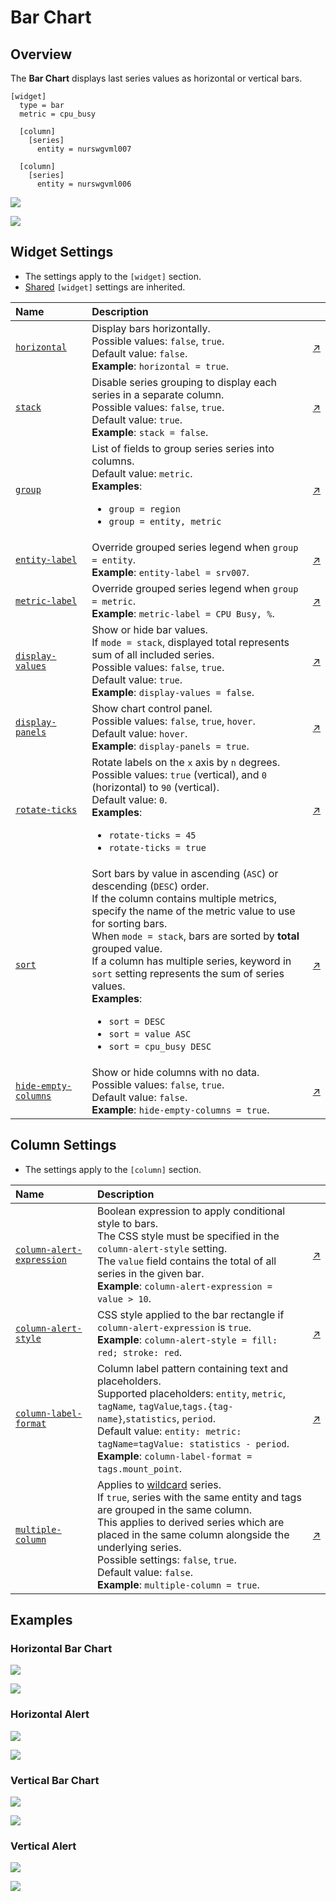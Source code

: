 # Bar Chart

## Overview

The **Bar Chart** displays last series values as horizontal or vertical bars.

```ls
[widget]
  type = bar
  metric = cpu_busy

  [column]
    [series]
      entity = nurswgvml007

  [column]
    [series]
      entity = nurswgvml006
```

![](./images/bar-chart-title-1.png)

[![](../../images/button.png)](https://apps.axibase.com/chartlab/a522217a)

## Widget Settings

* The settings apply to the `[widget]` section.
* [Shared](../shared/README.md#widget-settings) `[widget]` settings are inherited.

Name | Description | &nbsp;
:--|:--|:--
<a name="horizontal"></a>[`horizontal`](#horizontal)| Display bars horizontally.<br>Possible values: `false`, `true`.<br>Default value: `false`.<br>**Example**: `horizontal = true`. | [↗](https://apps.axibase.com/chartlab/e0206a41)
<a name="stack"></a> [`stack`](#stack)| Disable series grouping to display each series in a separate column.<br>Possible values: `false`, `true`.<br>Default value: `true`.<br>**Example**: `stack = false`. | [↗](https://apps.axibase.com/chartlab/fe3b8818)
<a name="group"></a>[`group`](#group)|List of fields to group series series into columns.<br>Default value: `metric`.<br>**Examples**:<ul><li>`group = region`<li>`group = entity, metric`</ul>|[↗](https://apps.axibase.com/chartlab/f61bafc0)
<a name="entity-label"></a>[`entity-label`](#entity-label)|Override grouped series legend when `group = entity`.<br>**Example**: `entity-label = srv007`.|[↗](https://apps.axibase.com/chartlab/7bee2721)
<a name="metric-label"></a>[`metric-label`](#metric-label)|Override grouped series legend when `group = metric`.<br>**Example**: `metric-label = CPU Busy, %`.|[↗](https://apps.axibase.com/chartlab/7136a0aa)
<a name="display-values"></a>[`display-values`](#display-values)|Show or hide bar values.<br>If `mode = stack`, displayed total represents sum of all included series.<br>Possible values: `false`, `true`.<br>Default value: `true`.<br>**Example**: `display-values = false`.|[↗](https://apps.axibase.com/chartlab/29f11556)
<a name="display-panels"></a>[`display-panels`](#display-panels)| Show chart control panel.<br>Possible values: `false`, `true`, `hover`.<br>Default value: `hover`.<br>**Example**: `display-panels = true`.| [↗](https://apps.axibase.com/chartlab/393bb551)
<a name="rotate-ticks"></a>[`rotate-ticks`](#rotate-ticks)| Rotate labels on the `x` axis by `n` degrees.<br>Possible values: `true` (vertical), and `0` (horizontal) to `90` (vertical).<br>Default value: `0`.<br>**Examples**:<ul><li>`rotate-ticks = 45`<li>`rotate-ticks = true`</ul>|[↗](https://apps.axibase.com/chartlab/fdc4d681)
<a name="sort"></a>[`sort`](#sort)| Sort bars by value in ascending (`ASC`) or descending (`DESC`) order.<br>If the column contains multiple metrics, specify the name of the metric value to use for sorting bars.<br>When `mode = stack`, bars are sorted by **total** grouped value.<br>If a column has multiple series, keyword in `sort` setting represents the sum of series values.<br>**Examples**:<ul><li>`sort = DESC`<li>`sort = value ASC`<li>`sort = cpu_busy DESC`</ul>|[↗](https://apps.axibase.com/chartlab/ab989019)
<a name="hide-empty-columns"></a>[`hide-empty-columns`](#hide-empty-columns)|Show or hide columns with no data.<br>Possible values: `false`, `true`.<br>Default value: `false`.<br>**Example**: `hide-empty-columns = true`.|[↗](https://apps.axibase.com/chartlab/e4603a5f)

## Column Settings

* The settings apply to the `[column]` section.

Name | Description | &nbsp;
:--|:--|:--
<a name="column-alert-expression"></a>[`column-alert-expression`](#column-alert-expression)| Boolean expression to apply  conditional style to bars.<br>The CSS style must be specified in the `column-alert-style` setting.<br> The `value` field contains the total of all series in the given bar.<br>**Example**: `column-alert-expression = value > 10`.|[↗](https://apps.axibase.com/chartlab/c6b766ba)
<a name="column-alert-style"></a>[`column-alert-style`](#column-alert-style)| CSS style applied to the bar rectangle if `column-alert-expression` is `true`.<br>**Example**: `column-alert-style = fill: red; stroke: red`. | [↗](https://apps.axibase.com/chartlab/66a259c4)
<a name="column-label-format"></a>[`column-label-format`](#column-label-format) |Column label pattern containing text and placeholders.<br>Supported placeholders: `entity`, `metric`, `tagName`, `tagValue`,`tags.{tag-name}`,`statistics`, `period`.<br>Default value: `entity: metric: tagName=tagValue: statistics - period`.<br>**Example**: `column-label-format = tags.mount_point`.|[↗](https://apps.axibase.com/chartlab/7afc353a)
<a name="multiple-column"></a>[`multiple-column`](#multiple-column)|Applies to [wildcard](../../syntax/wildcards.md) series.<br>If `true`, series with the same entity and tags are grouped in the same column.<br>This applies to derived series which are placed in the same column alongside the underlying series.<br>Possible settings: `false`, `true`.<br>Default value: `false`.<br>**Example**: `multiple-column = true`.|[↗](https://apps.axibase.com/chartlab/b1609460)

## Examples

### Horizontal Bar Chart

![](./images/horizontal-1.png)

[![](../../images/button.png)](https://apps.axibase.com/chartlab/e1784607)

### Horizontal Alert

![](./images/horizontal-alert-1.png)

[![](../../images/button.png)](https://apps.axibase.com/chartlab/edb33933)

### Vertical Bar Chart

![](./images/vertical-bar-chart-1.png)

[![](../../images/button.png)](https://apps.axibase.com/chartlab/ee71211d)

### Vertical Alert

![](./images/vertical-alert-1.png)

[![](../../images/button.png)](https://apps.axibase.com/chartlab/0a9ad3ee)
